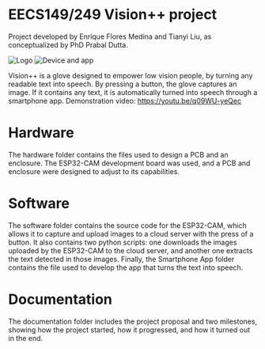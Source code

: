 # EECS149/249 Vision++ project
Project developed by Enrique Flores Medina and Tianyi Liu, as conceptualized by PhD Prabal Dutta.

<img
  src="https://drive.google.com/uc?id=1Qfyw6MvRbeuS-uRAa79rVbIbS1rKRoyt"
  alt="Logo"
  title="Logo"
  style="display: centered; margin: 0 auto; max-width: 300px">
<img
  src="https://drive.google.com/uc?id=1jnsUqaHwwDnRdzSVFaa2yaIbEZksRf5S"
  alt="Device and app"
  title="Device and app"
  style="display: centered; margin: 0 auto; max-width: 500px">

Vision++ is a glove designed to empower low vision people, by turning any readable text into speech. By pressing a button, the glove captures an image. If it contains any text, it is automatically turned into speech through a smartphone app. Demonstration video: https://youtu.be/q09WU-yeQec

# Hardware
The hardware folder contains the files used to design a PCB and an enclosure. The ESP32-CAM development board was used, and a PCB and enclosure were designed to adjust to its capabilities.

# Software
The software folder contains the source code for the ESP32-CAM, which allows it to capture and upload images to a cloud server with the press of a button. It also contains two python scripts: one downloads the images uploaded by the ESP32-CAM to the cloud server, and another one extracts the text detected in those images. Finally, the Smartphone App folder contains the file used to develop the app that turns the text into speech.

# Documentation
The documentation folder includes the project proposal and two milestones, showing how the project started, how it progressed, and how it turned out in the end.
